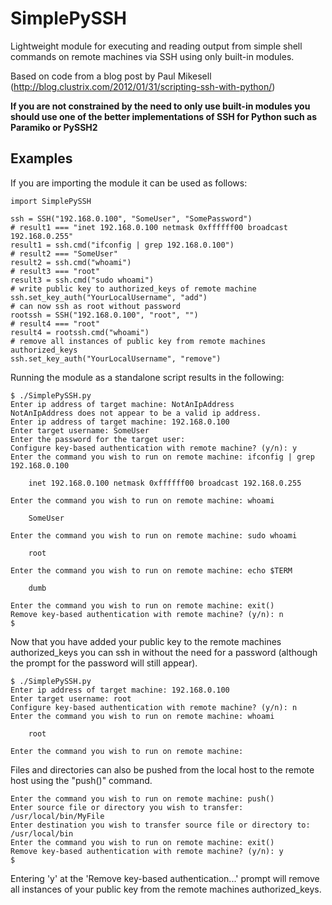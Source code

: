 # SimplePySSH
Lightweight module for executing and reading output from simple shell commands on remote machines via SSH using only built-in modules.

Based on code from a blog post by Paul Mikesell (http://blog.clustrix.com/2012/01/31/scripting-ssh-with-python/)

**If you are not constrained by the need to only use built-in modules you should use one of the better 
implementations of SSH for Python such as Paramiko or PySSH2**

## Examples

If you are importing the module it can be used as follows:
```
import SimplePySSH

ssh = SSH("192.168.0.100", "SomeUser", "SomePassword")
# result1 === "inet 192.168.0.100 netmask 0xffffff00 broadcast 192.168.0.255"
result1 = ssh.cmd("ifconfig | grep 192.168.0.100")
# result2 === "SomeUser"
result2 = ssh.cmd("whoami")
# result3 === "root"
result3 = ssh.cmd("sudo whoami")
# write public key to authorized_keys of remote machine
ssh.set_key_auth("YourLocalUsername", "add")
# can now ssh as root without password
rootssh = SSH("192.168.0.100", "root", "")
# result4 === "root"
result4 = rootssh.cmd("whoami")
# remove all instances of public key from remote machines authorized_keys
ssh.set_key_auth("YourLocalUsername", "remove")

```

Running the module as a standalone script results in the following:
```
$ ./SimplePySSH.py 
Enter ip address of target machine: NotAnIpAddress
NotAnIpAddress does not appear to be a valid ip address.
Enter ip address of target machine: 192.168.0.100
Enter target username: SomeUser
Enter the password for the target user:
Configure key-based authentication with remote machine? (y/n): y 
Enter the command you wish to run on remote machine: ifconfig | grep 192.168.0.100

	inet 192.168.0.100 netmask 0xffffff00 broadcast 192.168.0.255

Enter the command you wish to run on remote machine: whoami

	SomeUser

Enter the command you wish to run on remote machine: sudo whoami

	root

Enter the command you wish to run on remote machine: echo $TERM

	dumb

Enter the command you wish to run on remote machine: exit()
Remove key-based authentication with remote machine? (y/n): n
$
```
Now that you have added your public key to the remote machines authorized_keys you can ssh in 
without the need for a password (although the prompt for the password will still appear).
```
$ ./SimplePySSH.py
Enter ip address of target machine: 192.168.0.100
Enter target username: root
Configure key-based authentication with remote machine? (y/n): n
Enter the command you wish to run on remote machine: whoami

	root

Enter the command you wish to run on remote machine:
```
Files and directories can also be pushed from the local host to the remote host using the "push()" command.
```
Enter the command you wish to run on remote machine: push()
Enter source file or directory you wish to transfer: /usr/local/bin/MyFile
Enter destination you wish to transfer source file or directory to: /usr/local/bin
Enter the command you wish to run on remote machine: exit()
Remove key-based authentication with remote machine? (y/n): y
$
```
Entering 'y' at the 'Remove key-based authentication...' prompt will remove all instances of your public key
from the remote machines authorized_keys.
